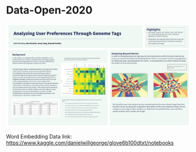 # Data-Open-2020

![alt text](https://github.com/Alek99/Citadel-Data-Open/blob/master/datafolio.jpg)


Word Embedding Data link: https://www.kaggle.com/danielwillgeorge/glove6b100dtxt/notebooks
